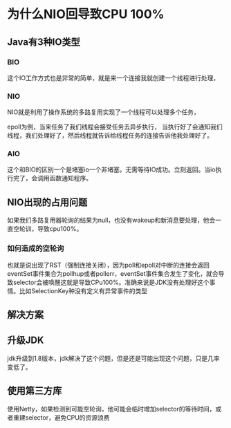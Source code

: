# 为什么NIO回导致CPU 100%

## Java有3种IO类型

### BIO

这个IO工作方式也是非常的简单，就是来一个连接我就创建一个线程进行处理，

### NIO

NIO就是利用了操作系统的多路复用实现了一个线程可以处理多个任务，

epoll为例，当来任务了我们线程会接受任务去异步执行， 当执行好了会通知我们线程，我们处理好了，然后线程就告诉给线程任务的连接告诉他我处理好了。

### AIO

这个和BIO的区别一个是堵塞io一个非堵塞。无需等待IO成功。立刻返回。当io执行完了，会调用函数通知程序。

## NIO出现的占用问题

如果我们多路复用器轮询的结果为null，也没有wakeup和新消息要处理，他会一直空轮训，导致cpu100%。

### 如何造成的空轮询

也就是说出现了RST（强制连接关闭），因为poll和epoll对中断的连接会返回eventSet事件集合为pollhup或者pollerr，eventSet事件集合发生了变化，就会导致selector会被唤醒这就是导致CPu100%。准确来说是JDK没有处理好这个事情。比如SelectionKey种没有定义有异常事件的类型

## 解决方案

## 升级JDK

jdk升级到1.8版本，jdk解决了这个问题，但是还是可能出现这个问题，只是几率变低了。

## 使用第三方库

使用Netty，如果检测到可能空轮询，他可能会临时增加selector的等待时间，或者重建selector，避免CPU的资源浪费